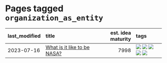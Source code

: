 # Pages tagged `organization_as_entity`

|last_modified|title|est. idea maturity|tags
|:---|:---|---:|:---|
|2023-07-16|[What is it like to be NASA?](../what_is_it_like_to_be_nasa.md)|7998|[![](https://img.shields.io/badge/tag-disunity_of_identity-b3194)](../tags/disunity_of_identity.md) [![](https://img.shields.io/badge/tag-organization_as_entity-34720)](../tags/organization_as_entity.md) [![](https://img.shields.io/badge/tag-philosophy-fe4dc)](../tags/philosophy.md) [![](https://img.shields.io/badge/tag-society_of_mind-db71cb)](../tags/society_of_mind.md) [![](https://img.shields.io/badge/tag-theory_of_mind-71e862)](../tags/theory_of_mind.md)|